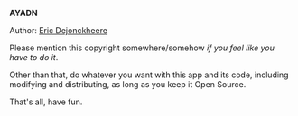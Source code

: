 **AYADN**

Author: [Eric Dejonckheere](https://alpha.app.net/ericd)

Please mention this copyright somewhere/somehow *if you feel like you have to do it*.

Other than that, do whatever you want with this app and its code, including modifying and distributing, as long as you keep it Open Source.

That's all, have fun.
